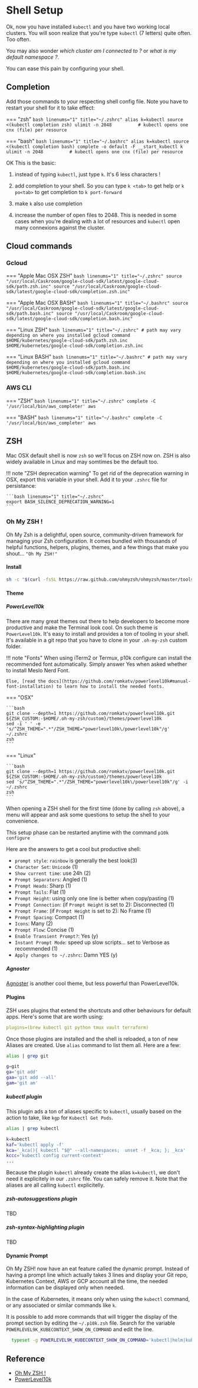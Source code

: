 # Shell Setup

Ok, now you have installed `kubectl` and you have two working local clusters. You will soon realize that you're type `kubectl` (7 letters) quite often. Too often.

You may also wonder *which cluster am I connected to ?* or *what is my default namespace ?*.

You can ease this pain by configuring your shell. 


## Completion

Add those commands to your respecting shell config file. Note you have to restart your shell for it to take effect:

=== "zsh"
    ```bash linenums="1" title="~/.zshrc"
    alias k=kubectl
    source <(kubectl completion zsh)
    ulimit -n 2048          # kubectl opens one cnx (file) per resource
    ```

=== "bash"
    ```bash linenums="1" title="~/.bashrc"
    alias k=kubectl
    source <(kubectl completion bash)
    complete -o default -F __start_kubectl k
    ulimit -n 2048          # kubectl opens one cnx (file) per resource
    ```

OK This is the basic:

1) instead of typing `kubectl`, just type `k`. It's 6 less characters !

2) add completion to your shell. So you can type `k <tab>` to get help or `k po<tab>` to get completion to `k port-forward`

3) make `k` also use completion

4) increase the number of open files to 2048. This is needed in some cases when you're dealing with a lot of resources and `kubectl` open many connexions against the cluster.

## Cloud commands

### Gcloud

=== "Apple Mac OSX ZSH"
    ```bash linenums="1" title="~/.zshrc"
    source "/usr/local/Caskroom/google-cloud-sdk/latest/google-cloud-sdk/path.zsh.inc"
    source "/usr/local/Caskroom/google-cloud-sdk/latest/google-cloud-sdk/completion.zsh.inc"
    ```

=== "Apple Mac OSX BASH"
    ```bash linenums="1" title="~/.bashrc"
    source "/usr/local/Caskroom/google-cloud-sdk/latest/google-cloud-sdk/path.bash.inc"
    source "/usr/local/Caskroom/google-cloud-sdk/latest/google-cloud-sdk/completion.bash.inc"
    ```

=== "Linux ZSH"
    ```bash linenums="1" title="~/.zshrc"
    # path may vary depending on where you installed gcloud command
    $HOME/kubernetes/google-cloud-sdk/path.zsh.inc
    $HOME/kubernetes/google-cloud-sdk/completion.zsh.inc
    ```

=== "Linux BASH"
    ```bash linenums="1" title="~/.bashrc"
    # path may vary depending on where you installed gcloud command
    $HOME/kubernetes/google-cloud-sdk/path.bash.inc
    $HOME/kubernetes/google-cloud-sdk/completion.bash.inc
    ```

### AWS CLI

=== "ZSH"
    ```bash linenums="1" title="~/.zshrc"
    complete -C '/usr/local/bin/aws_completer' aws
    ```

=== "BASH"
    ```bash linenums="1" title="~/.bashrc"
    complete -C '/usr/local/bin/aws_completer' aws
    ```

## ZSH

Mac OSX default shell is now `zsh` so we'll focus on ZSH now on. ZSH is also widely available in Linux and may somtimes be the default too.

!!! note "ZSH deprecation warning"
    To get rid of the deprecation warning in OSX, export this variable in your shell. Add it to your `.zshrc` file for persistance:

    ```bash linenums="1" title="~/.zshrc"
    export BASH_SILENCE_DEPRECATION_WARNING=1
    ```
### Oh My ZSH !

Oh My Zsh is a delightful, open source, community-driven framework for managing your Zsh configuration. It comes bundled with thousands of helpful functions, helpers, plugins, themes, and a few things that make you shout... `"Oh My ZSH!"`

#### Install

```bash
sh -c "$(curl -fsSL https://raw.github.com/ohmyzsh/ohmyzsh/master/tools/install.sh)"
```

#### Theme

##### PowerLevel10k

There are many great themes out there to help developers to become more productive and make the Terminal look cool.
On such theme is `PowerLevel10k`. It's easy to install and provides a ton of tooling in your shell. It's available in a git repo that you have to clone in your `.oh-my-zsh`  custom folder.

!!! note "Fonts"
    When using iTerm2 or Termux, p10k configure can install the recommended font automatically. Simply answer Yes when asked whether to install Meslo Nerd Font.

    Else, [read the docs](https://github.com/romkatv/powerlevel10k#manual-font-installation) to learn how to install the needed fonts.

=== "OSX"

    ```bash
    git clone --depth=1 https://github.com/romkatv/powerlevel10k.git ${ZSH_CUSTOM:-$HOME/.oh-my-zsh/custom}/themes/powerlevel10k
    sed -i ' ' -e 's/^ZSH_THEME=".*"/ZSH_THEME="powerlevel10k\/powerlevel10k"/g'  ~/.zshrc
    zsh
    ```

=== "Linux"

    ```bash
    git clone --depth=1 https://github.com/romkatv/powerlevel10k.git ${ZSH_CUSTOM:-$HOME/.oh-my-zsh/custom}/themes/powerlevel10k
    sed 's/^ZSH_THEME=".*"/ZSH_THEME="powerlevel10k\/powerlevel10k"/g' -i ~/.zshrc
    zsh
    ```

When opening a ZSH shell for the first time (done by calling `zsh` above), a menu will appear and ask some questions to setup the shell to your convenience.

This setup phase can be restarted anytime with the command `p10k configure`

Here are the answers to get a cool but productive shell:

- `prompt style`: `rainbow` is generally the best look(3)
- `Character Set`: `Unicode` (1)
- `Show current time`: use 24h (2)
- `Prompt Separators`: Angled (1)
- `Prompt Heads`: Sharp (1)
- `Prompt Tails`: Flat (1)
- `Prompt Height`: using only one line is better when copy/pasting (1)
- `Prompt Connection`: (if `Prompt Height` is set to 2): Disconnected (1)
- `Prompt Frame`: (if `Prompt Height` is set to 2): No Frame (1)
- `Prompt Spacing`: Compact (1)
- `Icons`: Many (2)
- `Prompt Flow`: Concise (1)
- `Enable Transient Prompt?`: Yes (y)
- `Instant Prompt Mode`: speed up slow scripts... set to Verbose as recommended (1)
- `Apply changes to ~/.zshrc`: Damn YES (y)

##### Agnoster

[Agnoster](https://github.com/agnoster/agnoster-zsh-theme) is another cool theme, but less powerful than PowerLevel10k.

#### Plugins

ZSH uses plugins that extend the shortcuts and other behaviours for default apps. Here's some that are worth using:

```yaml
plugins=(brew kubectl git python tmux vault terraform)
```

Once those plugins are installed and the shell is reloaded, a ton of new Aliases are created. Use `alias` command to list them all. Here are a few:

```bash
alias | grep git

g=git
ga='git add'
gaa='git add --all'
gam='git am'
```

##### kubectl plugin

This plugin ads a ton of aliases specific to `kubectl`, usually based on the action to take, like `kgp` for `Kubectl Get Pods`.

``` bash
alias | grep kubectl

k=kubectl
kaf='kubectl apply -f'
kca='_kca(){ kubectl "$@" --all-namespaces;  unset -f _kca; }; _kca'
kccc='kubectl config current-context'
...
```

Because the plugin `kubectl` already create the alias `k=kubectl`, we don't need it explicitely in our `.zshrc` file. You can safely remove it.
Note that the aliases are all calling `kubectl` explicitelly.

##### zsh-autosuggestions plugin

TBD

##### zsh-syntax-highlighting plugin

TBD

#### Dynamic Prompt

Oh My ZSH! now have an eat feature called the dynamic prompt. Instead of having a prompt line which actually takes 3 lines and display your Git repo, Kubernetes Context, AWS or GCP account all the time, the needed information can be displayed only when needed.

In the case of Kubernetes, it means only when using the `kubectl` command, or any associated or similar commands like `k`.

It is possible to add more commands that will trigger the display of the prompt section by editing the `~/.p10k.zsh` file. Search for the variable `POWERLEVEL9K_KUBECONTEXT_SHOW_ON_COMMAND` and edit the line.

```bash
  typeset -g POWERLEVEL9K_KUBECONTEXT_SHOW_ON_COMMAND='kubectl|helm|kubens|kubectx|oc|istioctl|kogito|k9s|helmfile|flux|fluxctl|stern|kubeseal|kubecolor|skaffold'
```

## Reference

- [Oh My ZSH !](https://ohmyz.sh/)
- [PowerLevel10k](https://github.com/romkatv/powerlevel10k)